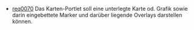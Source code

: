 * [req0070](https://github.com/PolitAktiv/politaktiv-requirements/tree/master/de/requirements/req0070.md) Das Karten-Portlet soll eine unterlegte Karte od. Grafik sowie darin eingebettete Marker und darüber liegende Overlays darstellen können.

